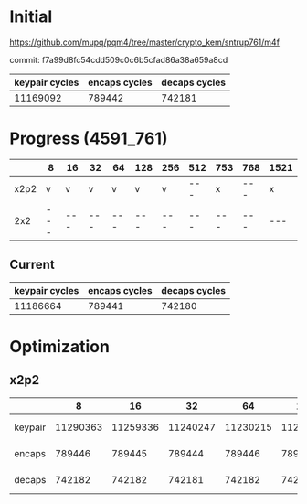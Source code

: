 # Initial

https://github.com/mupq/pqm4/tree/master/crypto_kem/sntrup761/m4f

commit: f7a99d8fc54cdd509c0c6b5cfad86a38a659a8cd

|keypair cycles|encaps cycles|decaps cycles|
|---|---|---|
|11169092|789442|742181|

# Progress (4591_761)
|      |8  |16 |32 |64 |128|256|512|753|768|1521|
|------|---|---|---|---|---|---|---|---|---|---|
| x2p2 | v | v | v | v | v | v |---| x |---| x |
| 2x2  |---|---|---|---|---|---|---|---|---|---|

## Current
|keypair cycles|encaps cycles|decaps cycles|
|---|---|---|
|11186664|789441|742180|

# Optimization
## x2p2
|         |8  |16 |32 |64 |128|256|512|
|---------|---|---|---|---|---|---|---|
| keypair |11290363|11259336|11240247|11230215|11207951|11186664|---|
| encaps  |789446  |789445  |789444  |789446  |789443  |789441|---|
| decaps  |742182  |742182  |742181  |742182  |742181  |742180|---|
